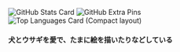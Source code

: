 ![GitHub Stats Card](https://github-readme-stats.vercel.app/api?username=Takihamu)
![GitHub Extra Pins](https://github-readme-stats.vercel.app/api/pin/?username=Takihamu&repo=homebridge-switchbot-for-mac)
![Top Languages Card (Compact layout)](https://github-readme-stats.vercel.app/api/top-langs/?username=Takihamu&layout=compact)


#### 犬とウサギを愛で、たまに絵を描いたりなどしている
